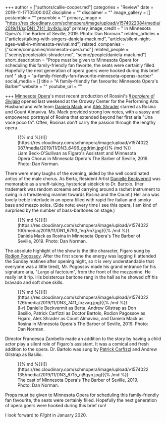 +++
author = ["authors/callie-cooper.md"]
categories = "Review"
date = 2019-11-17T05:00:00Z
discipline = ""
disclaimer = ""
image_gallery = []
postamble = ""
preamble = ""
primary_image = "https://res.cloudinary.com/schmopera/image/upload/v1574022084/media/2019/11/sqDN1_7141_bv4klu.jpg"
primary_image_credit = " in Minnesota Opera's The Barber of Seville, 2019. Photo: Dan Norman."
related_articles = ["articles/talking-with-singers-daniela-mack.md", "articles/silent-night-ages-well-in-minnesota-revival.md"]
related_companies = ["scene/companies/minnesota-opera.md"]
related_people = ["scene/people/alek-shrader.md", "scene/people/daniela-mack.md"]
short_description = "Props must be given to Minnesota Opera for scheduling this family-friendly fan favorite, the seats were certainly filled. Hopefully the next generation of opera goers were hooked during this brief run! "
slug = "a-family-friendly-fan-favourite-minnesota-operas-barber"
social_media = []
title = "A family-friendly fan favourite: Minnesota Opera's Barber"
website = ""
youtube_url = ""

+++
[Minnesota Opera](/scene/companies/minnesota-opera/)'s most recent production of Rossini's [_Il barbiere di Siviglia_](https://mnopera.org/season/2019-2020/the-barber-of-seville/) opened last weekend at the Ordway Center for the Performing Arts. Husband and wife team [Daniela Mack](/talking-with-singers-daniela-mack/) and [Alek Shrader](/scene/people/alek-shrader/) starred as Rosina and Count Almaviva. Ms. Mack provided strong low notes, with a sassy and empowered portrayal of Rosina that extended beyond her first aria "Una voce poco fa".  Often, Rosinas don't carry the passion through the lengthy opera.

<figure data-type="image">{{% md %}}![](https://res.cloudinary.com/schmopera/image/upload/v1574022087/media/2019/11/DN3_6496_ggdrjm.jpg){{% /md %}}

<figcaption>Liam Beck-O'Sullivan as Figaro's Assistant and Minnesota Opera Chorus in Minnesota Opera's The Barber of Seville, 2019. Photo: Dan Norman.</figcaption>  
</figure>

There were many laughs of the evening, aided by the well coordinated antics of the male chorus. As Berta, Resident Artist [Danielle Beckvermit](https://mnopera.org/biography/danielle-beckvermit/) was memorable as a snuff-taking, hysterical sidekick to Dr. Bartolo. (Her trademark was random screams and carrying around a rachet instrument to swing in a threatening manner towards Rosina and the Count.) Her aria was lovely treble interlude in an opera filled with rapid fire Italian and smoky bass and mezzo solos. (Side note: every time I see this opera, I am kind of surprised by the number of bass-baritones on stage.)

<figure data-type="image">{{% md %}}![](https://res.cloudinary.com/schmopera/image/upload/v1574022100/media/2019/11/DN1_6793_feq7m7.jpg){{% /md %}}

<figcaption>Daniela Mack as Rosina in Minnesota Opera's The Barber of Seville, 2019. Photo: Dan Norman.</figcaption>  
</figure>

The absolute highlight of the show is the title character, Figaro sung by [Rodion Pogossov](/scene/people/rodion-pogossov/). After the first scene the energy was lagging (I attended the Sunday matinee after opening night, so it is very understandable that everyone was a little tired), Mr. Pogossov made his grand entrance for his signature aria, "Largo al factotum", from the front of the mezzanine. He really let it rip. His boisterous baritone rang in the hall as he showed off his bravado and soft shoe skills.

<figure data-type="image">{{% md %}}![](https://res.cloudinary.com/schmopera/image/upload/v1574022126/media/2019/11/DN3_7411_ibzvaq.jpg){{% /md %}}

<figcaption>(l-r) Danielle Beckvermit as Berta, Andrew Gilstrap as Don Basilio, Patrick Carfizzi as Doctor Bartolo, Rodion Pagossov as Figaro, Alek Shrader as Count Almaviva, and Daniela Mack as Rosina in Minnesota Opera's The Barber of Seville, 2019. Photo: Dan Norman.</figcaption>  
</figure>

Director Francesca Zambello made an addition to the story by having a child actor play a silent role of Figaro's assistant. It was a comical and fresh addition to the opera. Dr. Bartolo was sung by [Patrick Carfizzi](/scene/people/patrick-carfizzi/)  and Andrew Gilstrap as Basilio.

<figure data-type="image">{{% md %}}![](https://res.cloudinary.com/schmopera/image/upload/v1574022135/media/2019/11/DN3_8715_nj8qyn.jpg){{% /md %}}

<figcaption>The cast of Minnesota Opera's The Barber of Seville, 2019. Photo: Dan Norman.</figcaption>  
</figure>

Props must be given to Minnesota Opera for scheduling this family-friendly fan favourite, the seats were certainly filled. Hopefully the next generation of opera goers were hooked during this brief run!

I look forward to _Flight_ in January 2020.